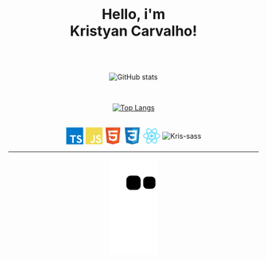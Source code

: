 <Br />

<div>
<h1 align="center">Hello, i'm <br /> Kristyan Carvalho!</h1>
</div>

<Br />

<Br />
  
<div align="center"/>

![GitHub stats](https://github-readme-stats.vercel.app/api?username=kriscrv&show_icons=true&border_radius=0&include_all_commits&theme=tokyonight)

<Br />

[![Top Langs](https://github-readme-stats.vercel.app/api/top-langs/?username=kriscrv&layout=compact&card_width=446&border_radius=0&theme=tokyonight)](https://github.com/anuraghazra/github-readme-stats)

</div>

<div align="center"><br>
  <img align="center" alt="Kris-Ts" height="35" width="35" src="https://raw.githubusercontent.com/devicons/devicon/master/icons/typescript/typescript-plain.svg">
  <img align="center" alt="Kris-Js" height="35" width="35" src="https://raw.githubusercontent.com/devicons/devicon/master/icons/javascript/javascript-plain.svg">
  <img align="center" alt="Kris-HTML" height="35" width="35" src="https://raw.githubusercontent.com/devicons/devicon/master/icons/html5/html5-original.svg">
  <img align="center" alt="Kris-CSS" height="35" width="35" src="https://raw.githubusercontent.com/devicons/devicon/master/icons/css3/css3-original.svg">
  <img align="center" alt="Kris-React" height="35" width="35" src="https://raw.githubusercontent.com/devicons/devicon/master/icons/react/react-original.svg">
  <img align="center" alt="Kris-sass" height="35" width="35" src="https://upload.wikimedia.org/wikipedia/commons/9/96/Sass_Logo_Color.svg">
</div>
 
<hr />

<div align="center">
  
![Snake animation](https://github.com/kriscrv/kriscrv/blob/output/github-contribution-grid-snake.svg)

</div>

